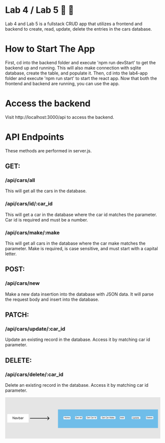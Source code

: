 # Lab 4 / Lab 5 🚗 🚙
Lab 4 and Lab 5 is a fullstack CRUD app that utilizes a frontend and backend to create, read, update, delete the entries in the cars database.

# How to Start The App
First, cd into the backend folder and execute 'npm run devStart' to get the backend up and running. This will also make connection with sqlite database, create the table, and populate it.
Then, cd into the lab4-app folder and execute 'npm run start' to start the react app.
Now that both the frontend and backend are running, you can use the app.

# Access the backend
Visit http://localhost:3000/api to access the backend.

# API Endpoints
These methods are performed in server.js.
## GET:
### /api/cars/all
This will get all the cars in the database.
### /api/cars/id/:car_id
This will get a car in the database where the car id matches the parameter. Car id is required and must be a number.
### /api/cars/make/:make
This will get all cars in the database where the car make matches the parameter. Make is required, is case sensitive, and must start with a capital letter.

## POST:
### /api/cars/new
Make a new data insertion into the database with JSON data. It will parse the request body and insert into the database.

## PATCH:
### /api/cars/update/:car_id
Update an existing record in the database. Access it by matching car id parameter. 

## DELETE:
### /api/cars/delete/:car_id
Delete an existing record in the database. Access it by matching car id parameter. 

![Figma demo of the navbar ](./figma-navbar.png)
